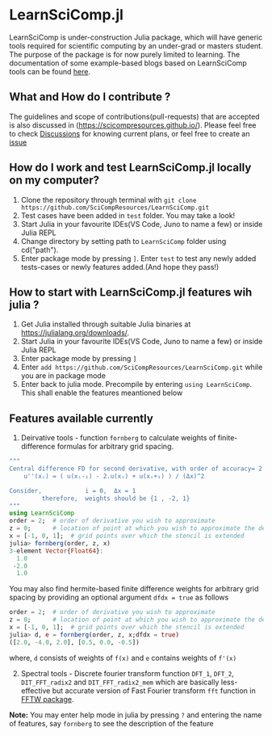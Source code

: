 # LearnSciComp.jl

LearnSciComp is under-construction Julia package, which will have generic tools required for scientific computing by an under-grad or masters student. The purpose of the package is for now purely limited to learning.
The documentation of some example-based blogs based on LearnSciComp tools can be found [here](https://scicompresources.github.io/). 

## What and How do I contribute ?
The guidelines and scope of contributions(pull-requests) that are accepted is also discussed in (https://scicompresources.github.io/). Please feel free to check [Discussions](https://github.com/SciCompResources/LearnSciComp/discussions) for knowing current plans, or feel free to create an [issue](https://github.com/SciCompResources/LearnSciComp/issues)

## How do I work and test LearnSciComp.jl locally on my computer?
1) Clone the repository through terminal with `git clone https://github.com/SciCompResources/LearnSciComp.git`
2) Test cases have been added in `test` folder. You may take a look! 
3) Start Julia in your favourite IDEs(VS Code, Juno to name a few) or inside Julia REPL
4) Change directory by setting path to `LearnSciComp` folder using cd("path").
5) Enter package mode by pressing `]`. Enter `test` to test any newly added tests-cases or newly features added.(And hope they pass!)

## How to start with LearnSciComp.jl features wih julia ?
1) Get Julia installed through suitable Julia binaries at https://julialang.org/downloads/. 
2) Start Julia in your favourite IDEs(VS Code, Juno to name a few) or inside Julia REPL
3) Enter package mode by pressing `]` 
4) Enter `add https://github.com/SciCompResources/LearnSciComp.git` while you are in package mode
5) Enter back to julia mode. Precompile by entering `using LearnSciComp`. This shall enable the features meantioned below

## Features available currently
1) Deirvative tools -  function `fornberg` to calculate weights of finite-difference formulas for arbitrary grid spacing.
```julia
"""
Central difference FD for second derivative, with order of accuracy= 2
    u''(xᵢ) = ( u(xᵢ-₁) - 2.u(xᵢ) + u(xᵢ+₁) ) / (Δx)^2

Consider,            i = 0,  Δx = 1
         therefore,  weights should be {1 , -2, 1}
"""
using LearnSciComp
order = 2;  # order of derivative you wish to approximate     
z = 0;      # location of point at which you wish to approximate the derivative
x = [-1, 0, 1];  # grid points over which the stencil is extended
julia> fornberg(order, z, x)
3-element Vector{Float64}:
  1.0
 -2.0
  1.0
```
You may also find hermite-based finite difference weights for arbitrary grid spacing by providing an optional argument `dfdx = true` as follows
```julia
order = 2;  # order of derivative you wish to approximate     
z = 0;      # location of point at which you wish to approximate the derivative, using weights of `f(x)` and `f'(x)`
x = [-1, 0, 1];  # grid points over which the stencil is extended
julia> d, e = fornberg(order, z, x;dfdx = true)
([2.0, -4.0, 2.0], [0.5, 0.0, -0.5]) 
```
where, `d` consists of weights of `f(x)` and `e` contains weights of `f'(x)`

2) Spectral tools - Discrete fourier transform function `DFT_1`, `DFT_2`, `DIT_FFT_radix2` and `DIT_FFT_radix2_mem` which are basically less-effective but accurate version of Fast Fourier transform `fft` function in [FFTW package](https://github.com/JuliaMath/FFTW.jl). 

**Note:** You may enter help mode in julia by pressing `?` and entering the name of features, say `fornberg` to see the description of the feature
